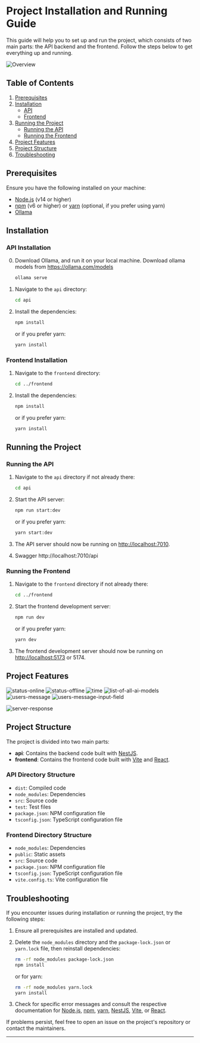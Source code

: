 # Project Installation and Running Guide

This guide will help you to set up and run the project, which consists of two main parts: the API backend and the frontend. Follow the steps below to get everything up and running.

![Overview](./docs/hero.png)

## Table of Contents
1. [Prerequisites](#prerequisites)
2. [Installation](#installation)
    - [API](#api-installation)
    - [Frontend](#frontend-installation)
3. [Running the Project](#running-the-project)
    - [Running the API](#running-the-api)
    - [Running the Frontend](#running-the-frontend)
4. [Project Features](#project-features)
5. [Project Structure](#project-structure)
6. [Troubleshooting](#troubleshooting)

## Prerequisites

Ensure you have the following installed on your machine:

- [Node.js](https://nodejs.org/) (v14 or higher)
- [npm](https://www.npmjs.com/) (v6 or higher) or [yarn](https://yarnpkg.com/) (optional, if you prefer using yarn)
- [Ollama](https://ollama.com)

## Installation

### API Installation
0. Download Ollama, and run it on your local machine. Download ollama models from https://ollama.com/models
    ```bash
    ollama serve
    ```

1. Navigate to the `api` directory:

    ```bash
    cd api
    ```

2. Install the dependencies:

    ```bash
    npm install
    ```

   or if you prefer yarn:

    ```bash
    yarn install
    ```

### Frontend Installation

1. Navigate to the `frontend` directory:

    ```bash
    cd ../frontend
    ```

2. Install the dependencies:

    ```bash
    npm install
    ```

   or if you prefer yarn:

    ```bash
    yarn install
    ```

## Running the Project

### Running the API

1. Navigate to the `api` directory if not already there:

    ```bash
    cd api
    ```

2. Start the API server:

    ```bash
    npm run start:dev
    ```

   or if you prefer yarn:

    ```bash
    yarn start:dev
    ```

3. The API server should now be running on [http://localhost:7010](http://localhost:7010).
4. Swagger http://localhost:7010/api

### Running the Frontend

1. Navigate to the `frontend` directory if not already there:

    ```bash
    cd ../frontend
    ```

2. Start the frontend development server:

    ```bash
    npm run dev
    ```

   or if you prefer yarn:

    ```bash
    yarn dev
    ```

3. The frontend development server should now be running on [http://localhost:5173](http://localhost:5173) or 5174.
## Project Features

![status-online](./docs/status-online.png)
![status-offline](./docs/status-offline.png)
![time](./docs/time.png)
![list-of-all-ai-models](./docs/list-of-all-ai-models.png)
![users-message](./docs/users-message.png)
![users-message-input-field](./docs/users-message-input-field.png)

![server-response](./docs/server-response.png)

## Project Structure

The project is divided into two main parts:

- **api**: Contains the backend code built with [NestJS](https://nestjs.com/).
- **frontend**: Contains the frontend code built with [Vite](https://vitejs.dev/) and [React](https://reactjs.org/).

### API Directory Structure

- `dist`: Compiled code
- `node_modules`: Dependencies
- `src`: Source code
- `test`: Test files
- `package.json`: NPM configuration file
- `tsconfig.json`: TypeScript configuration file

### Frontend Directory Structure

- `node_modules`: Dependencies
- `public`: Static assets
- `src`: Source code
- `package.json`: NPM configuration file
- `tsconfig.json`: TypeScript configuration file
- `vite.config.ts`: Vite configuration file

## Troubleshooting

If you encounter issues during installation or running the project, try the following steps:

1. Ensure all prerequisites are installed and updated.
2. Delete the `node_modules` directory and the `package-lock.json` or `yarn.lock` file, then reinstall dependencies:

    ```bash
    rm -rf node_modules package-lock.json
    npm install
    ```

   or for yarn:

    ```bash
    rm -rf node_modules yarn.lock
    yarn install
    ```

3. Check for specific error messages and consult the respective documentation for [Node.js](https://nodejs.org/), [npm](https://www.npmjs.com/), [yarn](https://yarnpkg.com/), [NestJS](https://nestjs.com/), [Vite](https://vitejs.dev/), or [React](https://reactjs.org/).

If problems persist, feel free to open an issue on the project's repository or contact the maintainers.

---
